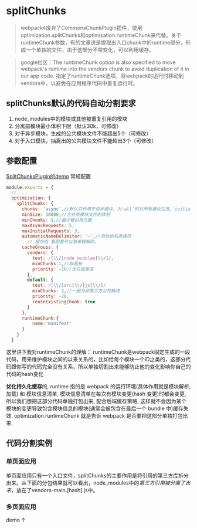 # splitChunks
> webpack4废弃了CommonsChunkPlugin插件，使用optimization.splitChunks和optimization.runtimeChunk来代替。关于runtimeChunk参数，有的文章说是提取出入口chunk中的runtime部分，形成一个单独的文件，由于这部分不常变化，可以利用缓存。


>  google社区：The runtimeChunk option is also specified to move webpack's runtime into the vendors chunk to avoid duplication of it in our app code. 指定了runtimeChunk选项，将webpack的运行时移动到vendors中，以避免在应用程序代码中重复运行时。 
## splitChunks默认的代码自动分割要求 ##
1. node_modules中的模块或其他被重复引用的模块
2. 分离前模块最小体积下限（默认30k，可修改）
3. 对于异步模块，生成的公共模块文件不能超出5个（可修改）
4. 对于入口模块，抽离出的公共模块文件不能超出3个（可修改）

## 参数配置 ##
[SplitChunksPlugin的demo](https://github.com/cjcj5438/SplitChunksPlugin) 常规配置
```javascript
module.exports = {
  //...
  optimization: {
    splitChunks: {
      chunks: 'async',//默认只作用于异步模块，为`all`时对所有模块生效,`initial`对同步模块有效
      minSize: 30000,//合并前模块文件的体积
      minChunks: 1,//最少被引用次数
      maxAsyncRequests: 5,
      maxInitialRequests: 3,
      automaticNameDelimiter: '~',//自动命名连接符
		// 缓存组 看配置可以简单理解的。
      cacheGroups: {
        vendors: {
          test: /[\\/]node_modules[\\/]/,
          minChunks:1,//敲黑板
          priority: -10//优先级更高
        },
        default: {
          test: /[\\/]src[\\/]js[\\/]/
          minChunks: 2,//一般为非第三方公共模块
          priority: -20,
          reuseExistingChunk: true
        }
      },
      runtimeChunk:{
          name:'manifest'
      }
    }
  }
```
这里讲下我对runtimeChunk的理解：
runtimeChunk是webpack固定生成的一段代码，用来维护模块之间的以来关系的，比如给每个模块一个ID之类的，这部分代码跟你写的代码完全没有关系，所以单独切割出来能够防止他的变化影响你自己的代码的hash变化

**优化持久化缓存**的, runtime 指的是 webpack 的运行环境(具体作用就是模块解析, 加载) 和 模块信息清单, 模块信息清单在每次有模块变更(hash 变更)时都会变更, 所以我们想把这部分代码单独打包出来, 配合后端缓存策略, 这样就不会因为某个模块的变更导致包含模块信息的模块(通常会被包含在最后一个 bundle 中)缓存失效. optimization.runtimeChunk 就是告诉 webpack 是否要把这部分单独打包出来.

## 代码分割实例 ##
### 单页面应用 ###
单页面应用只有一个入口文件，splitChunks的主要作用是将引用的第三方库拆分出来。从下面的分包结果就可以看出，node_modules中的*第三方引用被分离了出来*，放在了vendors-main.[hash].js中。
### 多页面应用 ###
demo ↑